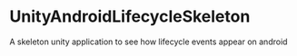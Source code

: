 # UnityAndroidLifecycleSkeleton
A skeleton unity application to see how lifecycle events appear on android
